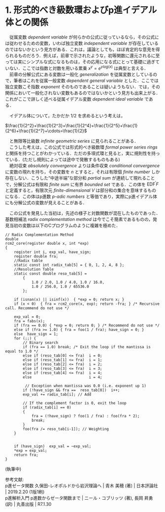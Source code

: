 # 1. 形式的べき級数環およびp進イデアル体との関係

　従属変数 *dependent variable* が何らかの公式に従っているなら，その公式には従わせるための変数，いわば独立変数 *independent variable* が存在しているのではないかという見方がある．これは，議論としても，ほぼ肯定的な意見を得られるものだろう．例えば，前章で示されたような，初等関数に還元されるに至っては実にシンプルな式になるものは，その応用になる式にとって基礎に過ぎていない．ここでは指数と対数を用いる累乗 $x^y=e^{y log(x)}$ は典型と言える．  
　前章の分解公式にある変数は一般化 *generalization* を従属変数としているので，筆者はこれを従属一般変数 *dependent general variable* とした．ここでは独立変数こそ指数 *exponent* そのものであることは疑いようもない．では，その関係において一般化されない変数もあるのではないかという見方も出来上がる．これがここで詳しく述べる従属イデアル変数 *dependent ideal variable* である．  

　イデアル体について，たかだか $1/2$ を求めるという考えは，  

$\frac{1}{2^2}+\frac{1}{2^3}+\frac{1}{2^4}+\frac{1}{2^5}+\frac{1}{2^6}+\frac{1}{2^7}+\cdots=\frac{1}{2}$

　と無限等比級数 *infinite geometric series* に見られることがある．  
　こうした考えは，この公式では形式的べき級数環 *formal power series rings* と関係を持つことがわかっている．ただの多項式環と見ると，実に規則性を持っている．(ただし規則によっては途中で発散するものもある)  
　絶対収束 *absolutely convergence* よりは条件収束 *conditional convergence* に変数の現れを持ち，その変数を $n$ とすると，それは有限個 *finite number* しか存在しない．こうした“中途半端”な部分和 *partial sum* が連続して現れることで，分解公式は有限和 *finite sum* に有界 *bounded set* である．この体を $\text{EDF}^\prime F$ と定義すると，有限次元 *finite-dimensional* $V$ は部分和の集合を意味するものになる．この体はp進数 *p-adic numbers* と等価であり，実際にp進イデアル体にも分解公式の変数が見えることがある． 　

　この公式を発見した当初は，先述の様子と対数関数が混在したものであった．基数相補法 *radix complementation method* は今でこそ簡素であるものの，発見当初の変数は以下のCプログラムのように複雑を極めた．  

```CXX
// Radix Complementation Method
double
rcm2_core(register double x, int *exp)
{
	register int i, exp_val, have_sign;
	register double fra;
	//Radix table
	static const int radix_tab[5] = { 0, 1, 2, 4, 8 };
	//Resolution Table
	static const double reso_tab[5] =
		{
			1.0 / 2.0, 1.0 / 4.0, 1.0 / 16.0,
			1.0 / 256.0, 1.0 / 65536.0
		};
	
	if (isnan(x) || isinf(x))  { *exp = 0; return x; }
	if (x < 0)  { fra = rcm2_core(x, exp); return -fra; } /* Recursive call. Recommend do not use */
	
	exp_val = 0;
	fra = fabs(x);
	if (fra == 0.0) { *exp = 0; return 0; } /* Recommend do not use */
	else if (fra >=	1.0) { fra = foo(1 / fra); have_sign = 0; }
	else  have_sign = 1;
	for (;;) {
		// Binary search
		if (fra == 1.0) break; /* Exit the loop if the mantissa is equal to 1.0 */
		else if (reso_tab[0] <= fra)  i = 0;
		else if (reso_tab[1] <= fra)  i = 1;
		else if (reso_tab[2] <= fra)  i = 2;
		else if (reso_tab[3] <= fra)  i = 3;
		else if (reso_tab[4] <= fra)  i = 4;
		else                          i = 4;
		
		 // Exception when mantissa was 0.0 (i.e. exponent up 1)
		if (!have_sign && fra ==  reso_tab[0])  i++;
		exp_val += radix_tab[i]; // Add
		
		// If the complement factor is 0, exit the loop
		if (radix_tab[i] == 0)
		{
			fra = (!have_sign) ? foo(1 / fra) : foo(fra * 2);
			break;
		}
		foo(fra /= reso_tab[i-1]); // Weighting
	}
	
	
	if (have_sign) 	exp_val = ~exp_val;
	*exp = exp_val;
	return fra;
}
```

(執筆中)

参考文献:  
p進ゼータ関数 久保田-レオポルドから岩沢理論へ | 青木 美穂 (著) | 日本評論社 | 2019.2.20 (1版1刷)  
p進解析入門 p進数からゼータ関数まで | ニール・コブリッツ (著), 長岡 昇勇 (訳) | 丸善出版 | R7.1.30  

